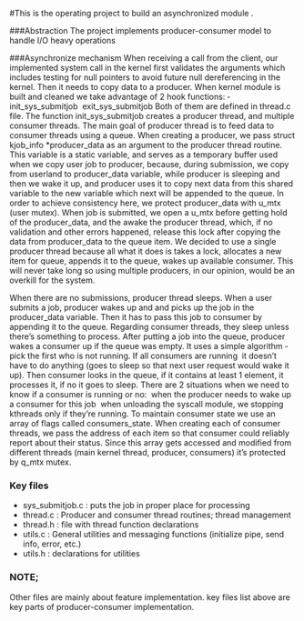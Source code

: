 #This is the operating project to build an asynchronized module .

###Abstraction
The project implements producer-consumer model to handle I/O heavy operations 

###Asynchronize mechanism
When receiving a call from the client, our implemented system call in the kernel first validates the arguments which includes testing for null pointers to avoid future null dereferencing in the kernel. Then it needs to copy data to a producer.
When kernel module is built and cleaned we take advantage of 2 hook functions:
­ init_sys_submitjob ­ exit_sys_submitjob
Both of them are defined in thread.c file. The function init_sys_submitjob creates a producer thread, and multiple consumer threads. The main goal of producer thread is to feed data to consumer threads using a queue. When creating a producer, we pass struct kjob_info *producer_data as an argument to the producer thread routine. This variable is a static variable, and serves as a temporary buffer used when we copy user job to producer, because, during submission, we copy from userland to producer_data variable, while producer is sleeping and then we wake it up, and producer uses it to copy next data from this shared variable to the new variable which next will be appended to the queue. In order to achieve consistency here, we protect producer_data with u_mtx (user mutex). When job is submitted, we open a u_mtx before getting hold of the producer_data, and the awake the producer thread, which, if no validation and other errors happened, release this lock after copying the data from producer_data to the queue item.
We decided to use a single producer thread because all what it does is takes a lock, allocates a new item for queue, appends it to the queue, wakes up available consumer. This will never take long so using multiple producers, in our opinion, would be an overkill for the system.

When there are no submissions, producer thread sleeps. When a user submits a job, producer wakes up and and picks up the job in the producer_data variable. Then it has to pass this job to consumer by appending it to the queue. Regarding consumer threads, they sleep unless there’s something to process. After putting a job into the queue, producer wakes a consumer up if the queue was empty. It uses a simple algorithm ­ pick the first who is not running. If all consumers are running ­ it doesn’t have to do anything (goes to sleep so that next user request would wake it up). Then consumer looks in the queue, if it contains at least 1 element, it processes it, if no it goes to sleep.
There are 2 situations when we need to know if a consumer is running or no:
­ when the producer needs to wake up a consumer for this job
­ when unloading the syscall module, we stopping kthreads only if they’re running.
To maintain consumer state we use an array of flags called consumers_state. When creating each of consumer threads, we pass the address of each item so that consumer could reliably report about their status. Since this array gets accessed and modified from different threads (main kernel thread, producer, consumers) it’s protected by q_mtx mutex.

### Key files
- sys_submitjob.c : puts the job in proper place for processing
- thread.c : Producer and consumer thread routines; thread management
- thread.h : file with thread function declarations
- utils.c  : General utilities and messaging functions (initialize pipe, send info, error, etc.) 
- utils.h : declarations for utilities

### NOTE;
Other files are mainly about feature implementation. key files list above are key parts of producer-consumer implementation.
